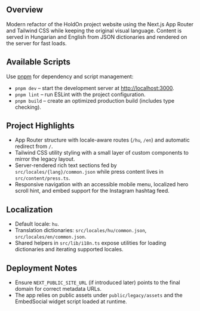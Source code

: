 ## Overview

Modern refactor of the HoldOn project website using the Next.js App Router and Tailwind CSS while keeping the original visual language. Content is served in Hungarian and English from JSON dictionaries and rendered on the server for fast loads.

## Available Scripts

Use [pnpm](https://pnpm.io) for dependency and script management:

- `pnpm dev` – start the development server at [http://localhost:3000](http://localhost:3000).
- `pnpm lint` – run ESLint with the project configuration.
- `pnpm build` – create an optimized production build (includes type checking).

## Project Highlights

- App Router structure with locale-aware routes (`/hu`, `/en`) and automatic redirect from `/`.
- Tailwind CSS utility styling with a small layer of custom components to mirror the legacy layout.
- Server-rendered rich text sections fed by `src/locales/{lang}/common.json` while press content lives in `src/content/press.ts`.
- Responsive navigation with an accessible mobile menu, localized hero scroll hint, and embed support for the Instagram hashtag feed.

## Localization

- Default locale: `hu`.
- Translation dictionaries: `src/locales/hu/common.json`, `src/locales/en/common.json`.
- Shared helpers in `src/lib/i18n.ts` expose utilities for loading dictionaries and iterating supported locales.

## Deployment Notes

- Ensure `NEXT_PUBLIC_SITE_URL` (if introduced later) points to the final domain for correct metadata URLs.
- The app relies on public assets under `public/legacy/assets` and the EmbedSocial widget script loaded at runtime.
